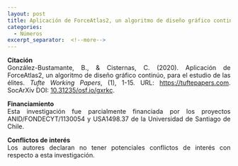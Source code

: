 ```yaml
---
layout: post
title: Aplicación de ForceAtlas2, un algoritmo de diseño gráfico continúo, para el estudio de las élites
categories:
  - Números
excerpt_separator:  <!--more-->
---
```


<p align=" justify"><b>Citación</b><br />
González-Bustamante, B., & Cisternas, C. (2020). Aplicación de ForceAtlas2, un algoritmo de diseño gráfico continúo, para el estudio de las élites. <em>Tufte Working Papers</em>, (1), 1-15. URL: <a href="https://tuftepapers.com/issues/gonzalezbustamante2020.pdf">https://tuftepapers.com</a>. SocArXiv DOI: <a href="https://doi.org/10.31235/osf.io/gxrkc">10.31235/osf.io/gxrkc</a>.</p>

<p align=" justify"><b>Financiamiento</b><br />
Esta investigación fue parcialmente financiada por los proyectos ANID/FONDECYT/1130054 y USA1498.37 de la Universidad de Santiago de Chile.</p>

<p align=" justify"><b>Conflictos de interés</b><br />
Los autores declaran no tener potenciales conflictos de interés con respecto a esta investigación.</p>
